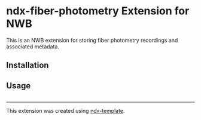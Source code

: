 # ndx-fiber-photometry Extension for NWB

This is an NWB extension for storing fiber photometry recordings and associated metadata.

## Installation


## Usage

```python

```

---
This extension was created using [ndx-template](https://github.com/nwb-extensions/ndx-template).
